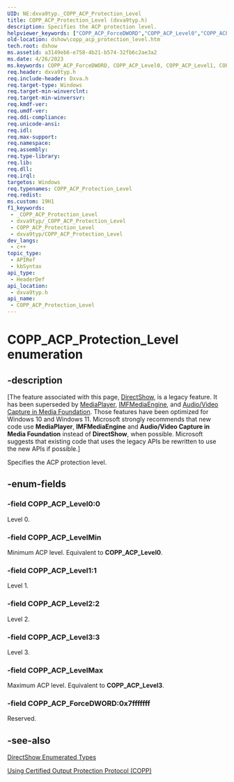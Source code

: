 ```yaml
---
UID: NE:dxva9typ._COPP_ACP_Protection_Level
title: COPP_ACP_Protection_Level (dxva9typ.h)
description: Specifies the ACP protection level.
helpviewer_keywords: ["COPP_ACP_ForceDWORD","COPP_ACP_Level0","COPP_ACP_Level1","COPP_ACP_Level2","COPP_ACP_Level3","COPP_ACP_LevelMax","COPP_ACP_LevelMin","COPP_ACP_Protection_Level","COPP_ACP_Protection_Level","COPP_ACP_Protection_Level enumeration [DirectShow]","COPP_ACP_Protection_LevelEnumeration","dshow.copp_acp_protection_level","dxva9typ/COPP_ACP_ForceDWORD","dxva9typ/COPP_ACP_Level0","dxva9typ/COPP_ACP_Level1","dxva9typ/COPP_ACP_Level2","dxva9typ/COPP_ACP_Level3","dxva9typ/COPP_ACP_LevelMax","dxva9typ/COPP_ACP_LevelMin","dxva9typ/COPP_ACP_Protection_Level"]
old-location: dshow\copp_acp_protection_level.htm
tech.root: dshow
ms.assetid: a3149eb6-e758-4b21-b574-32fb6c2ae3a2
ms.date: 4/26/2023
ms.keywords: COPP_ACP_ForceDWORD, COPP_ACP_Level0, COPP_ACP_Level1, COPP_ACP_Level2, COPP_ACP_Level3, COPP_ACP_LevelMax, COPP_ACP_LevelMin, COPP_ACP_Protection_Level, COPP_ACP_Protection_Level , COPP_ACP_Protection_Level enumeration [DirectShow], COPP_ACP_Protection_LevelEnumeration, dshow.copp_acp_protection_level, dxva9typ/COPP_ACP_ForceDWORD, dxva9typ/COPP_ACP_Level0, dxva9typ/COPP_ACP_Level1, dxva9typ/COPP_ACP_Level2, dxva9typ/COPP_ACP_Level3, dxva9typ/COPP_ACP_LevelMax, dxva9typ/COPP_ACP_LevelMin, dxva9typ/COPP_ACP_Protection_Level
req.header: dxva9typ.h
req.include-header: Dxva.h
req.target-type: Windows
req.target-min-winverclnt: 
req.target-min-winversvr: 
req.kmdf-ver: 
req.umdf-ver: 
req.ddi-compliance: 
req.unicode-ansi: 
req.idl: 
req.max-support: 
req.namespace: 
req.assembly: 
req.type-library: 
req.lib: 
req.dll: 
req.irql: 
targetos: Windows
req.typenames: COPP_ACP_Protection_Level
req.redist: 
ms.custom: 19H1
f1_keywords:
 - _COPP_ACP_Protection_Level
 - dxva9typ/_COPP_ACP_Protection_Level
 - COPP_ACP_Protection_Level
 - dxva9typ/COPP_ACP_Protection_Level
dev_langs:
 - c++
topic_type:
 - APIRef
 - kbSyntax
api_type:
 - HeaderDef
api_location:
 - dxva9typ.h
api_name:
 - COPP_ACP_Protection_Level
---
```


# COPP_ACP_Protection_Level enumeration


## -description

\[The feature associated with this page, [DirectShow](/windows/win32/directshow/directshow), is a legacy feature. It has been superseded by [MediaPlayer](/uwp/api/Windows.Media.Playback.MediaPlayer), [IMFMediaEngine](/windows/win32/api/mfmediaengine/nn-mfmediaengine-imfmediaengine), and [Audio/Video Capture in Media Foundation](windows/win32/medfound/audio-video-capture-in-media-foundation). Those features have been optimized for Windows 10 and Windows 11. Microsoft strongly recommends that new code use **MediaPlayer**, **IMFMediaEngine** and **Audio/Video Capture in Media Foundation** instead of **DirectShow**, when possible. Microsoft suggests that existing code that uses the legacy APIs be rewritten to use the new APIs if possible.\]

Specifies the ACP protection level.

## -enum-fields

### -field COPP_ACP_Level0:0

Level 0.

### -field COPP_ACP_LevelMin

Minimum ACP level. Equivalent to <b>COPP_ACP_Level0</b>.

### -field COPP_ACP_Level1:1

Level 1.

### -field COPP_ACP_Level2:2

Level 2.

### -field COPP_ACP_Level3:3

Level 3.

### -field COPP_ACP_LevelMax

Maximum ACP level. Equivalent to <b>COPP_ACP_Level3</b>.

### -field COPP_ACP_ForceDWORD:0x7fffffff

Reserved.

## -see-also

<a href="/windows/desktop/DirectShow/directshow-enumerated-types">DirectShow Enumerated Types</a>



<a href="/windows/desktop/DirectShow/using-certified-output-protection-protocol--copp">Using Certified Output Protection Protocol (COPP)</a>
